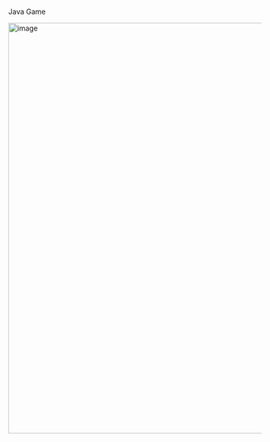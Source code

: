 Java Game

<img width="816" alt="image" src="![White Green and Brown Playful Themed English Elements of a Story Educational Presentation](https://github.com/user-attachments/assets/74192bb2-ddc9-4d92-ab51-8e9ded9c2503)
" />

